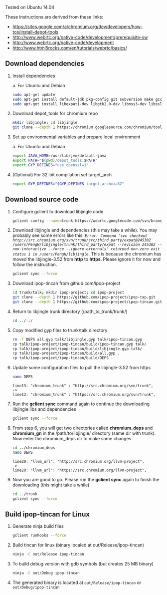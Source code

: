 Tested on Ubuntu 14.04

These instructions are derived from these links:

* https://sites.google.com/a/chromium.org/dev/developers/how-tos/install-depot-tools
* http://www.webrtc.org/native-code/development/prerequisite-sw
* http://www.webrtc.org/native-code/development
* http://www.html5rocks.com/en/tutorials/webrtc/basics/

## Download dependencies
1.  Install dependencies

    a. For Ubuntu and Debian

    ```bash
    sudo apt-get update
    sudo apt-get install default-jdk pkg-config git subversion make gcc g++ python
    sudo apt-get install libexpat1-dev libgtk2.0-dev libnss3-dev libssl-dev 
    ```

2.  Download depot_tools for chromium repo

    ```bash
    mkdir libjingle; cd libjingle
    git clone --depth 1 https://chromium.googlesource.com/chromium/tools/depot_tools.git
    ```

3.  Set up environmental variables and prepare local environment

    a. For Ubuntu and Debian

    ```bash
    export JAVA_HOME=/usr/lib/jvm/default-java
    export PATH="$(pwd)/depot_tools:$PATH"
    export GYP_DEFINES="use_openssl=1"
    ```

4. (Optional) For 32-bit compilation set target_arch

    ```bash
    export GYP_DEFINES="$GYP_DEFINES target_arch=ia32"
    ```

## Download source code

1.  Configure gclient to download libjingle code. 

    ```bash
    gclient config --name=trunk https://webrtc.googlecode.com/svn/branches/3.52
    ```
    
2.  Download libjingle and dependencies (this may take a while). You may probably see some errors like this: _`Error: Command 'svn checkout http://src.chromium.org/svn/trunk/src/third_party/expat@245382 /users/PengH/libjingle/trunk/third_party/expat --revision 245382 --non-interactive --force --ignore-externals' returned non-zero exit status 1 in /users/PengH/libjingle`_. This is because the chromium has moved the libjingle-3.52 from **http** to **https**. Please ignore it for now and follow the instruction.

    ```bash
    gclient sync --force
    ```

3.  Download ipop-tincan from github.com/ipop-project

    ```bash
    cd trunk/talk; mkdir ipop-project; cd ipop-project
    git clone --depth 1 https://github.com/ipop-project/ipop-tap.git
    git clone --depth 1 https://github.com/ipop-project/ipop-tincan.git
    ```

4.  Return to libjingle trunk directory (/path_to_trunk/trunk/)

    ```bash
    cd ../../
    ```

5.  Copy modified gyp files to trunk/talk directory

    ```bash
    rm -f DEPS all.gyp talk/libjingle.gyp talk/ipop-tincan.gyp
    cp talk/ipop-project/ipop-tincan/build/ipop-tincan.gyp talk/
    cp talk/ipop-project/ipop-tincan/build/libjingle.gyp talk/
    cp talk/ipop-project/ipop-tincan/build/all.gyp .
    cp talk/ipop-project/ipop-tincan/build/DEPS .
    ```

6. Update some configuration files to pull the libjingle-3.52 from https

    ```bash
    nano DEPS
    ```
    
    ```
    line13: "chromium_trunk" : "http://src.chromium.org/svn/trunk", 
    ->
    line13: "chromium_trunk" : "https://src.chromium.org/svn/trunk", 
    ```

7. Run the **gclient sync** command again to continue the downloading libjingle libs and dependencies
    
    ```bash
    gclient sync --force
    ```

8. From step 6, you will get two directories called **chromium_deps** and **chromium_gn** in the /path/to/libjingle/ directory (same dir with trunk). Now enter the chromium_deps dir to make some changes. 
    
    ```bash
    cd ../chromium_deps
    nano DEPS
    ```

    ```
    line20: "llvm_url": "http://src.chromium.org/llvm-project", 
    ->
    line20: "llvm_url": "https://src.chromium.org/llvm-project", 
    ```

9. Now you are good to go. Please run the **gclient sync** again to finish the downloading (this might take a while)
    
    ```bash
    cd ../trunk
    gclient sync --force
    ```

## Build ipop-tincan for Linux

1.  Generate ninja build files

    ```bash
    gclient runhooks --force
    ```

2.  Build tincan for linux (binary localed at out/Release/ipop-tincan)

    ```bash
    ninja -C out/Release ipop-tincan
    ```

3.  To build debug version with gdb symbols (but creates 25 MB binary)

    ```bash
    ninja -C out/Debug ipop-tincan
    ```

4.  The generated binary is located at `out/Release/ipop-tincan` or
    `out/Debug/ipop-tincan`
